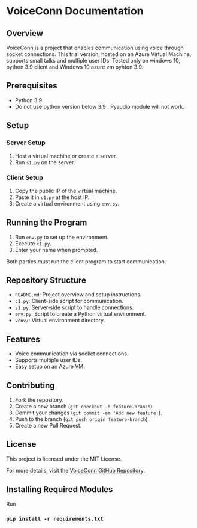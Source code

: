 # VoiceConn Documentation

## Overview

VoiceConn is a project that enables communication using voice through socket connections. This trial version, hosted on an Azure Virtual Machine, supports small talks and multiple user IDs.
Tested only on windows 10, python 3.9 client and Windows 10 azure vm pyhton 3.9.

## Prerequisites

- Python 3.9
- Do not use python version below 3.9 . Pyaudio module will not work.

## Setup

### Server Setup

1. Host a virtual machine or create a server.
2. Run `s1.py` on the server.

### Client Setup

1. Copy the public IP of the virtual machine.
2. Paste it in `c1.py` at the host IP.
3. Create a virtual environment using `env.py`.

## Running the Program

1. Run `env.py` to set up the environment.
2. Execute `c1.py`.
3. Enter your name when prompted.

Both parties must run the client program to start communication.

## Repository Structure

- `README.md`: Project overview and setup instructions.
- `c1.py`: Client-side script for communication.
- `s1.py`: Server-side script to handle connections.
- `env.py`: Script to create a Python virtual environment.
- `venv/`: Virtual environment directory.

## Features

- Voice communication via socket connections.
- Supports multiple user IDs.
- Easy setup on an Azure VM.

## Contributing

1. Fork the repository.
2. Create a new branch (`git checkout -b feature-branch`).
3. Commit your changes (`git commit -am 'Add new feature'`).
4. Push to the branch (`git push origin feature-branch`).
5. Create a new Pull Request.

## License

This project is licensed under the MIT License.

For more details, visit the [VoiceConn GitHub Repository](https://github.com/PiyushYadav-RJIT/VoiceConn).

## Installing Required Modules

Run

### `pip install -r requirements.txt`


